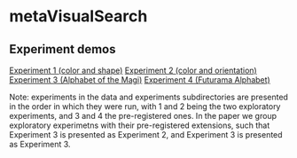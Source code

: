 # metaVisualSearch

## Experiment demos

[Experiment 1 (color and shape)](https://matanmazor.github.io/metaVisualSearch/experiments/demos/Experiment1/)
[Experiment 2 (color and orientation)](https://matanmazor.github.io/metaVisualSearch/experiments/demos/Experiment3/)
[Experiment 3 (Alphabet of the Magi)](https://matanmazor.github.io/metaVisualSearch/experiments/demos/Experiment2/)
[Experiment 4 (Futurama Alphabet)](https://matanmazor.github.io/metaVisualSearch/experiments/demos/Experiment4/)

Note: experiments in the data and experiments subdirectories are presented in the order in which they were run, with 1 and 2 being the two exploratory experiments, and 3 and 4 the pre-registered ones. In the paper we group exploratory experimetns with their pre-registered extensions, such that Experiment 3 is presented as Experiment 2, and Experiment 3 is presented as Experiment 3. 